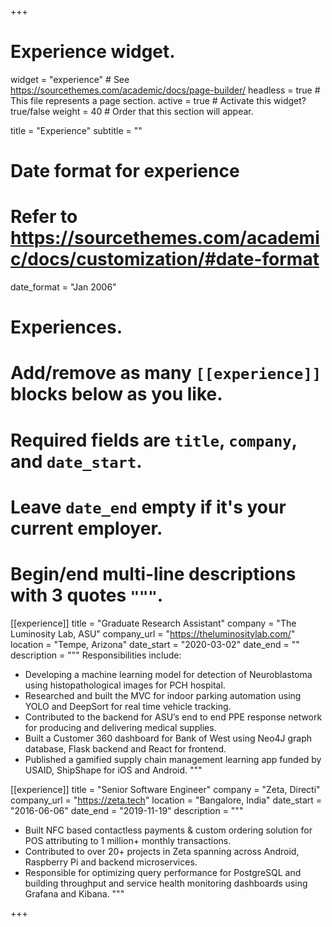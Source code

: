 +++
# Experience widget.
widget = "experience"  # See https://sourcethemes.com/academic/docs/page-builder/
headless = true  # This file represents a page section.
active = true  # Activate this widget? true/false
weight = 40  # Order that this section will appear.

title = "Experience"
subtitle = ""

# Date format for experience
#   Refer to https://sourcethemes.com/academic/docs/customization/#date-format
date_format = "Jan 2006"

# Experiences.
#   Add/remove as many `[[experience]]` blocks below as you like.
#   Required fields are `title`, `company`, and `date_start`.
#   Leave `date_end` empty if it's your current employer.
#   Begin/end multi-line descriptions with 3 quotes `"""`.
[[experience]]
  title = "Graduate Research Assistant"
  company = "The Luminosity Lab, ASU"
  company_url = "https://theluminositylab.com/"
  location = "Tempe, Arizona"
  date_start = "2020-03-02"
  date_end = ""
  description = """
  Responsibilities include:
  
  * Developing a machine learning model for detection of Neuroblastoma using histopathological images for PCH hospital. 
  * Researched and built the MVC for indoor parking automation using YOLO and DeepSort for real time vehicle tracking. 
  * Contributed to the backend for ASU’s end to end PPE response network for producing and delivering medical supplies.
  * Built a Customer 360 dashboard for Bank of West using Neo4J graph database, Flask backend and React for frontend. 
  * Published a gamified supply chain management learning app funded by USAID, ShipShape for iOS and Android. 
  """

[[experience]]
  title = "Senior Software Engineer"
  company = "Zeta, Directi"
  company_url = "https://zeta.tech"
  location = "Bangalore, India"
  date_start = "2016-06-06"
  date_end = "2019-11-19"
  description = """
  * Built NFC based contactless payments & custom ordering solution for POS attributing to 1 million+ monthly transactions.
  * Contributed to over 20+ projects in Zeta spanning across Android, Raspberry Pi and backend microservices. 
  * Responsible for optimizing query performance for PostgreSQL and building throughput and service health monitoring dashboards using Grafana and Kibana.
  """

+++
